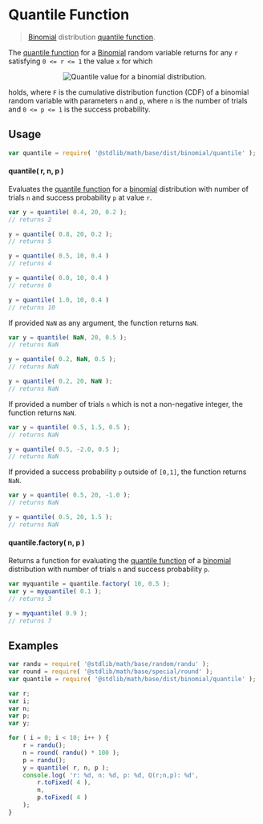 Quantile Function
===

> [Binomial][binomial] distribution [quantile function][quantile-function].

<section class="intro">

The [quantile function][quantile-function] for a [Binomial][binomial] random variable returns for any `r` satisfying `0 <= r <= 1` the value `x` for which

<!-- <equation class="equation" label="eq:quantile_function" align="center" raw="F(x-1;n,p) < r \le F(x;n,p)" alt="Quantile value for a binomial distribution."> -->

<div class="equation" align="center" data-raw-text="F(x-1;n,p) < r \le F(x;n,p)" data-equation="eq:quantile_function">
    <img src="" alt="Quantile value for a binomial distribution.">
    <br>
</div>

<!-- </equation> -->

holds, where `F` is the cumulative distribution function (CDF) of a binomial random variable with parameters `n` and `p`, where `n` is the number of trials and `0 <= p <= 1` is the success probability.

<!-- </intro> -->

<section class="usage">

## Usage
``` javascript
var quantile = require( '@stdlib/math/base/dist/binomial/quantile' );
```

#### quantile( r, n, p )

Evaluates the [quantile function][quantile-function] for a [binomial][binomial] distribution with number of trials `n` and success probability `p` at value `r`.

``` javascript
var y = quantile( 0.4, 20, 0.2 );
// returns 2

y = quantile( 0.8, 20, 0.2 );
// returns 5

y = quantile( 0.5, 10, 0.4 )
// returns 4

y = quantile( 0.0, 10, 0.4 )
// returns 0

y = quantile( 1.0, 10, 0.4 )
// returns 10
```

If provided `NaN` as any argument, the function returns `NaN`.

``` javascript
var y = quantile( NaN, 20, 0.5 );
// returns NaN

y = quantile( 0.2, NaN, 0.5 );
// returns NaN

y = quantile( 0.2, 20, NaN );
// returns NaN
```

If provided a number of trials `n` which is not a non-negative integer, the function returns `NaN`.

``` javascript
var y = quantile( 0.5, 1.5, 0.5 );
// returns NaN

y = quantile( 0.5, -2.0, 0.5 );
// returns NaN
```

If provided a success probability `p` outside of `[0,1]`, the function returns `NaN`.

``` javascript
var y = quantile( 0.5, 20, -1.0 );
// returns NaN

y = quantile( 0.5, 20, 1.5 );
// returns NaN
```

#### quantile.factory( n, p )

Returns a function for evaluating the [quantile function][quantile-function] of a [binomial][binomial] distribution with number of trials `n` and success probability `p`.

``` javascript
var myquantile = quantile.factory( 10, 0.5 );
var y = myquantile( 0.1 );
// returns 3

y = myquantile( 0.9 );
// returns 7
```

<!-- </usage> -->

<section class="examples">

## Examples

``` javascript
var randu = require( '@stdlib/math/base/random/randu' );
var round = require( '@stdlib/math/base/special/round' );
var quantile = require( '@stdlib/math/base/dist/binomial/quantile' );

var r;
var i;
var n;
var p;
var y;

for ( i = 0; i < 10; i++ ) {
    r = randu();
    n = round( randu() * 100 );
    p = randu();
    y = quantile( r, n, p );
    console.log( 'r: %d, n: %d, p: %d, Q(r;n,p): %d',
        r.toFixed( 4 ),
        n,
        p.toFixed( 4 )
    );
}
```

<!-- </examples> -->


<section class="links">

[binomial]: https://en.wikipedia.org/wiki/Binomial_distribution
[quantile-function]: https://en.wikipedia.org/wiki/Quantile_function

<!-- </links> -->
